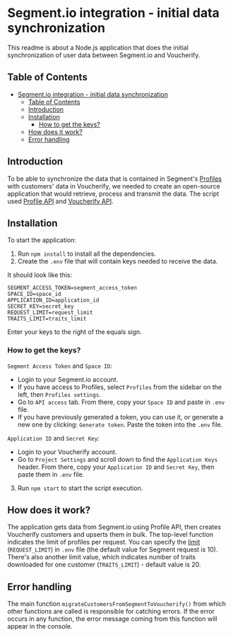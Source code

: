 # Segment.io integration - initial data synchronization

 This readme is about a Node.js application that does the initial synchronization of user data between Segment.io and Voucherify.

 ## Table of Contents

- [Segment.io integration - initial data synchronization](#segmentio-integration---initial-data-synchronization)
  - [Table of Contents](#table-of-contents)
  - [Introduction](#introduction)
  - [Installation](#installation)
    - [How to get the keys?](#how-to-get-the-keys)
  - [How does it work?](#how-does-it-work)
  - [Error handling](#error-handling)

## Introduction

To be able to synchronize the data that is contained in Segment's [Profiles](https://segment.com/docs/profiles/)
with customers' data in Voucherify, we needed to create an open-source application that would retrieve, process and transmit the data. The script used [Profile API](https://segment.com/docs/profiles/profile-api/) and [Voucherify API](https://docs.voucherify.io/reference/introduction-1).

## Installation

To start the application:
1. Run `npm install` to install all the dependencies.
2. Create the `.env` file that will contain keys needed to receive the data. 

It should look like this:

```
SEGMENT_ACCESS_TOKEN=segment_access_token
SPACE_ID=space_id
APPLICATION_ID=application_id
SECRET_KEY=secret_key
REQUEST_LIMIT=request_limit
TRAITS_LIMIT=traits_limit
```

Enter your keys to the right of the equals sign.

### How to get the keys?
`Segment Access Token` and `Space ID`:
- Login to your Segment.io account. 
- If you have access to Profiles, select `Profiles` from the sidebar on the left, then `Profiles settings`.
- Go to `API access` tab. From there, copy your `Space ID` and paste in `.env` file.
- If you have previously generated a token, you can use it, or generate a new one by clicking: `Generate token`. Paste the token into the `.env` file.

`Application ID` and `Secret Key`:
- Login to your Voucherify account. 
- Go to `Project Settings` and scroll down to find the `Application Keys` header. From there, copy your `Application ID` and `Secret Key`, then paste them in `.env` file.

3. Run `npm start` to start the script execution.


## How does it work?

The application gets data from Segment.io using Profile API, then creates Voucherify customers and upserts them in bulk. The top-level function indicates the limit of profiles per request. You can specify the [limit](https://segment.com/docs/profiles/profile-api/#pagination) (`REQUEST_LIMIT`) in `.env` file (the default value for Segment request is 10). There's also another limit value, which indicates number of traits downloaded for one customer (`TRAITS_LIMIT`) - default value is 20.
## Error handling

The main function `migrateCustomersFromSegmentToVoucherify()` from which other functions are called is responsible for catching errors. If the error occurs in any function, the error message coming from this function will appear in the console.